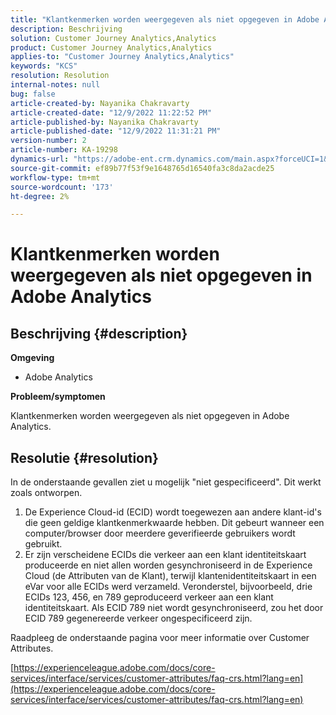 ```yaml
---
title: "Klantkenmerken worden weergegeven als niet opgegeven in Adobe Analytics"
description: Beschrijving
solution: Customer Journey Analytics,Analytics
product: Customer Journey Analytics,Analytics
applies-to: "Customer Journey Analytics,Analytics"
keywords: "KCS"
resolution: Resolution
internal-notes: null
bug: false
article-created-by: Nayanika Chakravarty
article-created-date: "12/9/2022 11:22:52 PM"
article-published-by: Nayanika Chakravarty
article-published-date: "12/9/2022 11:31:21 PM"
version-number: 2
article-number: KA-19298
dynamics-url: "https://adobe-ent.crm.dynamics.com/main.aspx?forceUCI=1&pagetype=entityrecord&etn=knowledgearticle&id=4508b765-1878-ed11-81aa-6045bd006b3d"
source-git-commit: ef89b77f53f9e1648765d16540fa3c8da2acde25
workflow-type: tm+mt
source-wordcount: '173'
ht-degree: 2%

---
```


# Klantkenmerken worden weergegeven als niet opgegeven in Adobe Analytics

## Beschrijving {#description}


<b>Omgeving</b>

- Adobe Analytics

<b>Probleem/symptomen</b>

Klantkenmerken worden weergegeven als niet opgegeven in Adobe Analytics.


## Resolutie {#resolution}




In de onderstaande gevallen ziet u mogelijk &quot;niet gespecificeerd&quot;. Dit werkt zoals ontworpen.

1. De Experience Cloud-id (ECID) wordt toegewezen aan andere klant-id&#39;s die geen geldige klantkenmerkwaarde hebben. Dit gebeurt wanneer een computer/browser door meerdere geverifieerde gebruikers wordt gebruikt.
2. Er zijn verscheidene ECIDs die verkeer aan een klant identiteitskaart produceerde en niet allen worden gesynchroniseerd in de Experience Cloud (de Attributen van de Klant), terwijl klantenidentiteitskaart in een eVar voor alle ECIDs werd verzameld. Veronderstel, bijvoorbeeld, drie ECIDs 123, 456, en 789 geproduceerd verkeer aan een klant identiteitskaart. Als ECID 789 niet wordt gesynchroniseerd, zou het door ECID 789 gegenereerde verkeer ongespecificeerd zijn.




Raadpleeg de onderstaande pagina voor meer informatie over Customer Attributes.

[https://experienceleague.adobe.com/docs/core-services/interface/services/customer-attributes/faq-crs.html?lang=en](https://experienceleague.adobe.com/docs/core-services/interface/services/customer-attributes/faq-crs.html?lang=en)
